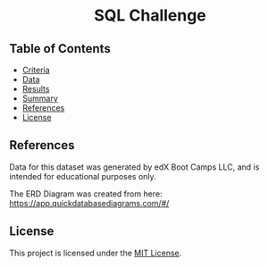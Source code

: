 <h1 align = "center"> SQL Challenge </h1>

## Table of Contents

- [Criteria](#criteria)
- [Data](#data)
- [Results](#results)
- [Summary](#summary)
- [References](#references)
- [License](#license)

## References

Data for this dataset was generated by edX Boot Camps LLC, and is intended for educational purposes only.

The ERD Diagram was created from here: https://app.quickdatabasediagrams.com/#/

## License

This project is licensed under the [MIT License](https://github.com/Yukitoshi12345/SQL-Challenge/blob/main/LICENSE).
